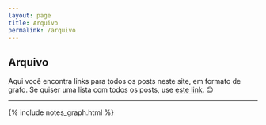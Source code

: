 ```yaml
---
layout: page
title: Arquivo
permalink: /arquivo
---
```


## Arquivo
Aqui você encontra links para todos os posts neste site, em formato de grafo. Se quiser uma lista com todos os posts, use [este link](https://marcosramon.net/arquivo-data). 😊

<hr>

{% include notes_graph.html %}
